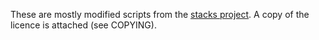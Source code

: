 These are mostly modified scripts from the [stacks project](https://github.com/stacks/stacks-project).
A copy of the licence is attached (see COPYING).

